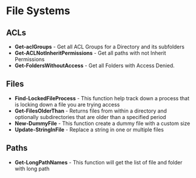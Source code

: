 # File Systems

## ACLs

* **Get-aclGroups** - Get all ACL Groups for a Directory and its subfolders
* **Get-ACLNotInheritPermissions** - Get all paths with not Inherit Permissions
* **Get-FoldersWithoutAccess** - Get all Folders with Access Denied.

## Files

* **Find-LockedFileProcess** - This function help track down a process that is locking down a file you are trying access
* **Get-FilesOlderThan** - Returns files from within a directory and optionally subdirectories that are older than a specified period
* **New-DummyFile** - This function create a dummy file with a custom size
* **Update-StringInFile** - Replace a string in one or multiple files

## Paths

* **Get-LongPathNames** - This function will get the list of file and folder with long path
